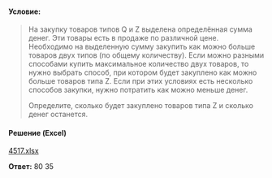 #### Условие:
> На закупку товаров типов Q и Z выделена определённая сумма денег. Эти товары есть в продаже по различной цене. Необходимо на выделенную сумму закупить как можно больше товаров двух типов (по общему количеству). Если можно разными способами купить максимальное количество двух товаров, то нужно выбрать способ, при котором будет закуплено как можно больше товаров типа Z. Если при этих условиях есть несколько способов закупки, нужно потратить как можно меньше денег.
> 
> Определите, сколько будет закуплено товаров типа Z и сколько денег останется.

#### Решение (Excel)
[4517.xlsx](https://github.com/Thundiverter/infege2022/files/8903768/4517.xlsx)

**Ответ:** 80 35
